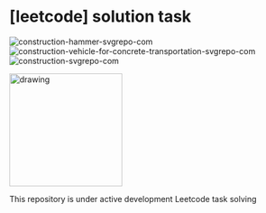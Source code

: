 # [leetcode] solution task 

![construction-hammer-svgrepo-com](https://user-images.githubusercontent.com/58209188/202995705-14637e15-325a-4b1e-b291-c9da7b3e0b16.svg)
![construction-vehicle-for-concrete-transportation-svgrepo-com](https://user-images.githubusercontent.com/58209188/202995719-2fc900dc-25b1-42a4-8601-0ae0bb651165.svg)
![construction-svgrepo-com](https://user-images.githubusercontent.com/58209188/202995766-1afb1ba7-a15b-4dfc-b1d0-7ad53769a978.svg)

<img src="https://user-images.githubusercontent.com/58209188/202995705-14637e15-325a-4b1e-b291-c9da7b3e0b16.svg" alt="drawing" style="width:200px;"/>


This repository is under active development Leetcode task solving
